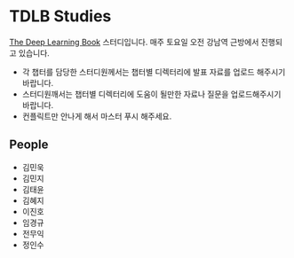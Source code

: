 # TDLB Studies

[The Deep Learning Book](https://www.deeplearningbook.org/) 스터디입니다.
매주 토요일 오전 강남역 근방에서 진행되고 있습니다.

- 각 챕터를 담당한 스터디원께서는 챕터별 디렉터리에 발표 자료를 업로드 해주시기 바랍니다.
- 스터디원깨서는 챕터별 디렉터리에 도움이 될만한 자료나 질문을 업로드해주시기 바랍니다.
- 컨플릭트만 안나게 해서 마스터 푸시 해주세요.

## People

- 김민욱
- 김민지
- 김태윤
- 김혜지
- 이진호
- 임경규
- 전무익
- 정인수
